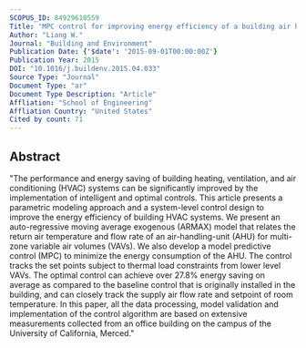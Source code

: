 ```yaml
---
SCOPUS_ID: 84929610559
Title: "MPC control for improving energy efficiency of a building air handler for multi-zone VAVs"
Author: "Liang W."
Journal: "Building and Environment"
Publication Date: {'$date': '2015-09-01T00:00:00Z'}
Publication Year: 2015
DOI: "10.1016/j.buildenv.2015.04.033"
Source Type: "Journal"
Document Type: "ar"
Document Type Description: "Article"
Affliation: "School of Engineering"
Affliation Country: "United States"
Cited by count: 71
---
```


## Abstract
"The performance and energy saving of building heating, ventilation, and air conditioning (HVAC) systems can be significantly improved by the implementation of intelligent and optimal controls. This article presents a parametric modeling approach and a system-level control design to improve the energy efficiency of building HVAC systems. We present an auto-regressive moving average exogenous (ARMAX) model that relates the return air temperature and flow rate of an air-handling-unit (AHU) for multi-zone variable air volumes (VAVs). We also develop a model predictive control (MPC) to minimize the energy consumption of the AHU. The control tracks the set points subject to thermal load constraints from lower level VAVs. The optimal control can achieve over 27.8% energy saving on average as compared to the baseline control that is originally installed in the building, and can closely track the supply air flow rate and setpoint of room temperature. In this paper, all the data processing, model validation and implementation of the control algorithm are based on extensive measurements collected from an office building on the campus of the University of California, Merced."
